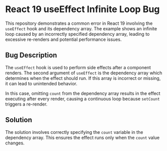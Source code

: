 # React 19 useEffect Infinite Loop Bug

This repository demonstrates a common error in React 19 involving the `useEffect` hook and its dependency array.  The example shows an infinite loop caused by an incorrectly specified dependency array, leading to excessive re-renders and potential performance issues.

## Bug Description
The `useEffect` hook is used to perform side effects after a component renders.  The second argument of `useEffect` is the dependency array which determines when the effect should run.  If this array is incorrect or missing, it can lead to unintended behavior.

In this case, omitting `count` from the dependency array results in the effect executing after every render, causing a continuous loop because `setCount` triggers a re-render. 

## Solution
The solution involves correctly specifying the `count` variable in the dependency array. This ensures the effect runs only when the `count` value changes.